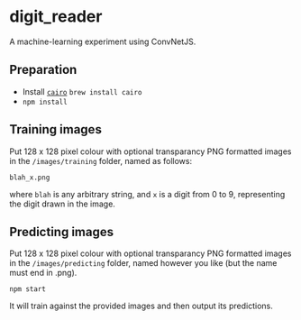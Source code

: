 # digit_reader

A machine-learning experiment using ConvNetJS.

## Preparation

* Install [`cairo`](https://github.com/Automattic/node-canvas/wiki/_pages) `brew install cairo`
* `npm install`

## Training images

Put 128 x 128 pixel colour with optional transparancy PNG formatted images in the `/images/training` folder, named as follows:

```
blah_x.png
```

where `blah` is any arbitrary string, and `x` is a digit from 0 to 9, representing the digit drawn in the image.

## Predicting images

Put 128 x 128 pixel colour with optional transparancy PNG formatted images in the `/images/predicting` folder, named however you like (but the name must end in .png).

```
npm start
```

It will train against the provided images and then output its predictions.

